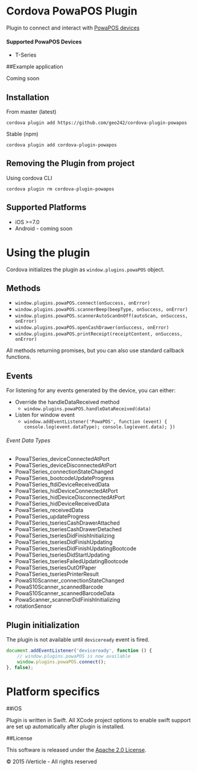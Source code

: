# Cordova PowaPOS Plugin

Plugin to connect and interact with [PowaPOS devices](http://powaposdeveloper.powa.com/)

#### Supported PowaPOS Devices

- T-Series

##Example application

Coming soon

## Installation

From master (latest)
```
cordova plugin add https://github.com/geo242/cordova-plugin-powapos
```

Stable (npm)
```
cordova plugin add cordova-plugin-powapos
```

## Removing the Plugin from project

Using cordova CLI

```
cordova plugin rm cordova-plugin-powapos
```

## Supported Platforms

- iOS >=7.0
- Android - coming soon

# Using the plugin

Cordova initializes the plugin as `window.plugins.powaPOS` object.

## Methods

- `window.plugins.powaPOS.connect(onSuccess, onError)`
- `window.plugins.powaPOS.scannerBeep(beepType, onSuccess, onError)`
- `window.plugins.powaPOS.scannerAutoScanOnOff(autoScan, onSuccess, onError)`
- `window.plugins.powaPOS.openCashDrawer(onSuccess, onError)`
- `window.plugins.powaPOS.printReceipt(receiptContent, onSuccess, onError)`

All methods returning promises, but you can also use standard callback functions.

## Events

For listening for any events generated by the device, you can either:
- Override the handleDataReceived method
	- `window.plugins.powaPOS.handleDataReceived(data)`
- Listen for window event
	- `window.addEventListener('PowaPOS', function (event) { console.log(event.dataType); console.log(event.data); })`

###### Event Data Types
- PowaTSeries_deviceConnectedAtPort
- PowaTSeries_deviceDisconnectedAtPort
- PowaTSeries_connectionStateChanged
- PowaTSeries_bootcodeUpdateProgress
- PowaTSeries_ftdiDeviceReceivedData
- PowaTSeries_hidDeviceConnectedAtPort
- PowaTSeries_hidDeviceDisconnectedAtPort
- PowaTSeries_hidDeviceReceivedData
- PowaTSeries_receivedData
- PowaTSeries_updateProgress
- PowaTSeries_tseriesCashDrawerAttached
- PowaTSeries_tseriesCashDrawerDetached
- PowaTSeries_tseriesDidFinishInitializing
- PowaTSeries_tseriesDidFinishUpdating
- PowaTSeries_tseriesDidFinishUpdatingBootcode
- PowaTSeries_tseriesDidStartUpdating
- PowaTSeries_tseriesFailedUpdatingBootcode
- PowaTSeries_tseriesOutOfPaper
- PowaTSeries_tseriesPrinterResult
- PowaS10Scanner_connectionStateChanged
- PowaS10Scanner_scannedBarcode
- PowaS10Scanner_scannedBarcodeData
- PowaScanner_scannerDidFinishInitializing
- rotationSensor

## Plugin initialization

The plugin is not available until `deviceready` event is fired.

```javascript
document.addEventListener('deviceready', function () {
    // window.plugins.powaPOS is now available
    window.plugins.powaPOS.connect();
}, false);
```

# Platform specifics

##iOS

Plugin is written in Swift. All XCode project options to enable swift support are set up automatically after plugin is installed.


##License

This software is released under the [Apache 2.0 License](http://opensource.org/licenses/Apache-2.0).

© 2015 iVerticle - All rights reserved
